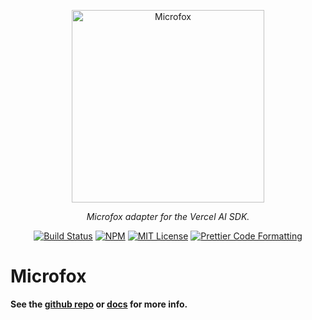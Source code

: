 <p align="center">
  <a href="https://microfox.so">
    <img alt="Microfox" src="https://raw.githubusercontent.com/microfox-ai/microfox/main/docs/media/microfox-header.jpg" width="308">
  </a>
</p>

<p align="center">
  <em>Microfox adapter for the Vercel AI SDK.</em>
</p>

<p align="center">
  <a href="https://github.com/microfox-ai/microfox/actions/workflows/main.yml"><img alt="Build Status" src="https://github.com/microfox-ai/microfox/actions/workflows/main.yml/badge.svg" /></a>
  <a href="https://www.npmjs.com/package/@microfox/stdlib"><img alt="NPM" src="https://img.shields.io/npm/v/@microfox/stdlib.svg" /></a>
  <a href="https://github.com/microfox-ai/microfox/blob/main/license"><img alt="MIT License" src="https://img.shields.io/badge/license-MIT-blue" /></a>
  <a href="https://prettier.io"><img alt="Prettier Code Formatting" src="https://img.shields.io/badge/code_style-prettier-brightgreen.svg" /></a>
</p>

# Microfox

**See the [github repo](https://github.com/microfox-ai/microfox) or [docs](https://microfox.so) for more info.**
